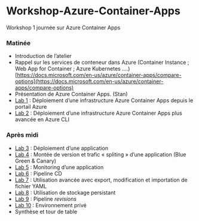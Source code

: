 # Workshop-Azure-Container-Apps
Workshop 1 journée sur Azure Container Apps

### Matinée
-   Introduction de l’atelier
-   Rappel sur les services de conteneur dans Azure (Container Instance ; Web App for Container ; Azure Kubernetes ….) [https://docs.microsoft.com/en-us/azure/container-apps/compare-options](https://docs.microsoft.com/en-us/azure/container-apps/compare-options)
-   Présentation de Azure Container Apps. (Stan)
-   [Lab 1](/Lab_1/README.md) : Déploiement d’une infrastructure Azure Container Apps depuis le portail Azure
-   [Lab 2](/Lab_2/README.md) : Déploiement d’une infrastructure Azure Container Apps plus avancée en Azure CLI

### Après midi
-   [Lab 3](/Lab_3/README.md) : Déploiement d’une application
-   [Lab 4](/Lab_4/README.md) : Montée de version et trafic « spliting » d’une application (Blue Green & Canary)
-   [Lab 5](/Lab_5/README.md) : Monitoring d’une application
-   [Lab 6](/Lab_6/README.md) : Pipeline CD
-   [Lab 7](/Lab_7/README.md) : Utilisation avancée avec export, modification et importation de fichier YAML
-   [Lab 8](/Lab_8/README.md) : Utilisation de stockage persistant 
-   [Lab 9](/Lab_9/README.md) : Pipeline _revisions_
-   [Lab 10](/Lab_10/README.md) : Environnement privé
-   Synthèse et tour de table
